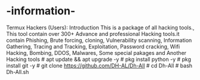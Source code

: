 # -information-
Termux Hackers (Users): Introduction  This is a package of all hacking tools., This tool contain over 300+ Advance and professional Hacking tools.it contain Phishing, Brute forcing, cloning, Vulnerability scanning, Information Gathering, Tracing and Tracking, Exploitation, Password cracking, Wifi Hacking, Bombing, DDOS, Malwares, Some special pakages and Another Hacking tools  # apt update &amp;&amp; apt upgrade -y   # pkg install python -y   # pkg install git -y   # git clone https://github.com/DH-AL/Dh-All  # cd Dh-All  # bash Dh-All.sh
